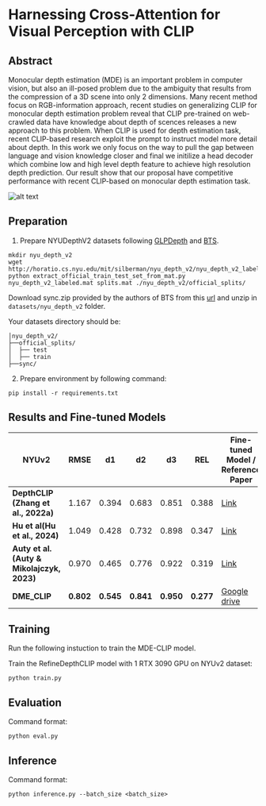# Harnessing Cross-Attention for Visual Perception with CLIP 

## Abstract
 Monocular depth estimation (MDE) is an important problem in computer vision, but also an ill-posed problem due to the ambiguity that results from the compression of a 3D scene into only 2 dimensions. Many recent method focus on RGB-information approach, recent studies on generalizing CLIP for monocular depth estimation problem reveal that CLIP pre-trained on web-crawled data have knowledge about depth of scences releases a new approach to this problem. When CLIP is used for depth estimation task, recent CLIP-based research exploit the prompt to instruct model more detail about depth. In this work we only focus on the way to pull the gap between language and vision knowledge closer and final we initilize a head decoder which combine low and high level depth feature to achieve high resolution depth prediction. Our result show that our proposal have competitive performance with recent CLIP-based on monocular depth estimation task.  

  
  


  
  ![alt text](https://github.com/TranMinhThang123/DME_CLIP/assets/Architecture.png)


## Preparation

1. Prepare NYUDepthV2 datasets following [GLPDepth](https://github.com/vinvino02/GLPDepth) and [BTS](https://github.com/cleinc/bts/tree/master).

```
mkdir nyu_depth_v2
wget http://horatio.cs.nyu.edu/mit/silberman/nyu_depth_v2/nyu_depth_v2_labeled.mat
python extract_official_train_test_set_from_mat.py nyu_depth_v2_labeled.mat splits.mat ./nyu_depth_v2/official_splits/
```

Download sync.zip provided by the authors of BTS from this [url](https://drive.google.com/file/d/1AysroWpfISmm-yRFGBgFTrLy6FjQwvwP/view) and unzip in `datasets/nyu_depth_v2` folder. 



Your datasets directory should be:

```
│nyu_depth_v2/
├──official_splits/
│  ├── test
│  ├── train
├──sync/
```

2. Prepare environment by following command:
```
pip install -r requirements.txt
```
## Results and Fine-tuned Models

| NYUv2 | RMSE | d1 | d2 | d3 | REL | Fine-tuned Model / Reference Paper |
|-------------------|-------|-------|--------|--------|-------|-------|
| **DepthCLIP (Zhang et al., 2022a)** | 1.167 | 0.394 | 0.683 | 0.851 | 0.388 |[Link](https://arxiv.org/pdf/2207.01077.pdf)
| **Hu et al(Hu et al., 2024)** | 1.049 | 0.428 | 0.732 | 0.898 | 0.347 |[Link](https://arxiv.org/pdf/2311.01034.pdf)
| **Auty et al.(Auty & Mikolajczyk, 2023)** | 0.970 | 0.465 | 0.776 | 0.922 | 0.319 |[Link](https://openaccess.thecvf.com/content/ICCV2023W/OpenSUN3D/papers/Auty_Learning_to_Prompt_CLIP_for_Monocular_Depth_Estimation_Exploring_the_ICCVW_2023_paper.pdf)
| **DME_CLIP** | <b>0.802 | <b>0.545 | <b>0.841 |<b> 0.950 | <b>0.277 |[Google drive](https://drive.google.com/file/d/18F9AHg_xlYbPqtFAPm3mDp5-2DOSCM9t/view?usp=sharing) |

## Training

Run the following instuction to train the MDE-CLIP model.

Train the RefineDepthCLIP model with 1 RTX 3090 GPU on NYUv2 dataset:
```
python train.py 
```

## Evaluation
Command format:
```
python eval.py
```

## Inference
Command format:
```
python inference.py --batch_size <batch_size>
```
